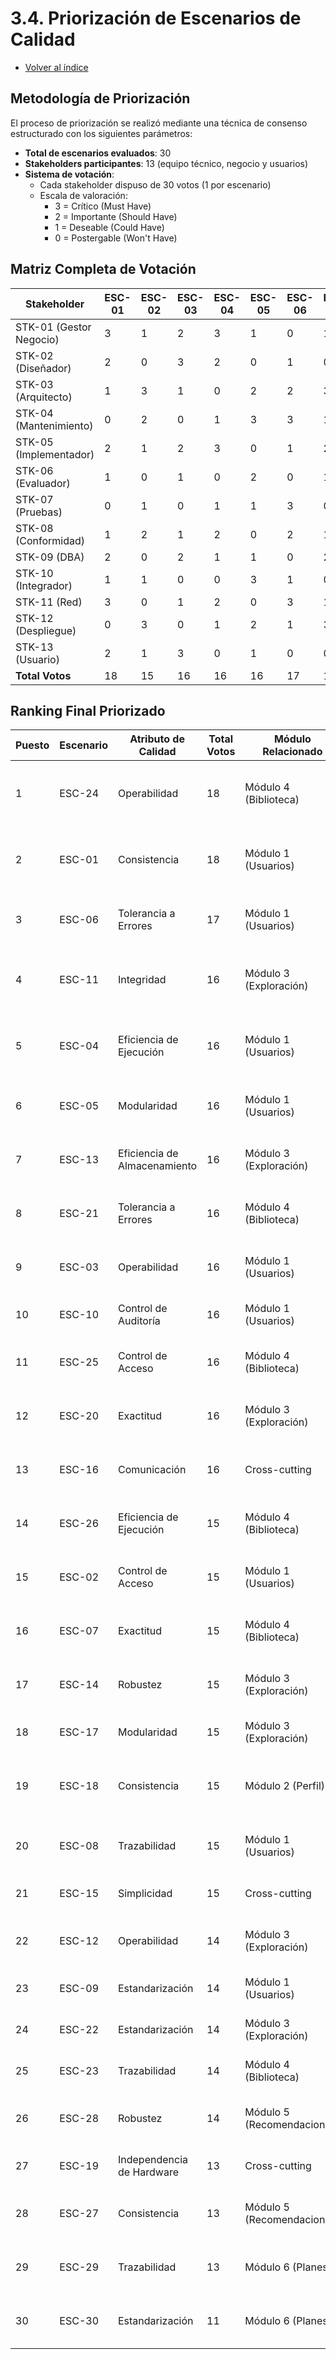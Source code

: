 # 3.4. Priorización de Escenarios de Calidad
- [Volver al índice](/3/3.md)

## Metodología de Priorización

El proceso de priorización se realizó mediante una técnica de consenso estructurado con los siguientes parámetros:

- **Total de escenarios evaluados**: 30
- **Stakeholders participantes**: 13 (equipo técnico, negocio y usuarios)
- **Sistema de votación**: 
  - Cada stakeholder dispuso de 30 votos (1 por escenario)
  - Escala de valoración: 
    - 3 = Crítico (Must Have)
    - 2 = Importante (Should Have) 
    - 1 = Deseable (Could Have)
    - 0 = Postergable (Won't Have)

## Matriz Completa de Votación

| Stakeholder               | ESC-01 | ESC-02 | ESC-03 | ESC-04 | ESC-05 | ESC-06 | ESC-07 | ESC-08 | ESC-09 | ESC-10 | ESC-11 | ESC-12 | ESC-13 | ESC-14 | ESC-15 | ESC-16 | ESC-17 | ESC-18 | ESC-19 | ESC-20 | ESC-21 | ESC-22 | ESC-23 | ESC-24 | ESC-25 | ESC-26 | ESC-27 | ESC-28 | ESC-29 | ESC-30 | Total |
|---------------------------|--------|--------|--------|--------|--------|--------|--------|--------|--------|--------|--------|--------|--------|--------|--------|--------|--------|--------|--------|--------|--------|--------|--------|--------|--------|--------|--------|--------|--------|--------|-------|
| STK-01 (Gestor Negocio)   | 3      | 1      | 2      | 3      | 1      | 0      | 1      | 0      | 3      | 0      | 3      | 0      | 2      | 1      | 0      | 1      | 0      | 2      | 0      | 1      | 0      | 0      | 1      | 3      | 2      | 0      | 3      | 1      | 0      | 1      | 24    |
| STK-02 (Diseñador)        | 2      | 0      | 3      | 2      | 0      | 1      | 0      | 1      | 1      | 1      | 2      | 3      | 0      | 0      | 1      | 3      | 1      | 2      | 0      | 0      | 1      | 0      | 0      | 3      | 0      | 1      | 1      | 0      | 1      | 0      | 22    |
| STK-03 (Arquitecto)       | 1      | 3      | 1      | 0      | 2      | 2      | 3      | 2      | 0      | 3      | 1      | 0      | 1      | 3      | 0      | 0      | 2      | 0      | 1      | 2      | 3      | 1      | 2      | 0      | 3      | 0      | 0      | 2      | 0      | 1      | 25    |
| STK-04 (Mantenimiento)    | 0      | 2      | 0      | 1      | 3      | 3      | 1      | 1      | 2      | 0      | 0      | 1      | 3      | 2      | 2      | 0      | 3      | 1      | 0      | 1      | 2      | 3      | 1      | 1      | 1      | 2      | 1      | 0      | 2      | 0      | 23    |
| STK-05 (Implementador)    | 2      | 1      | 2      | 3      | 0      | 1      | 2      | 0      | 1      | 2      | 3      | 0      | 1      | 0      | 3      | 2      | 0      | 1      | 2      | 0      | 1      | 2      | 0      | 2      | 0      | 3      | 2      | 1      | 0      | 2      | 24    |
| STK-06 (Evaluador)        | 1      | 0      | 1      | 0      | 2      | 0      | 1      | 3      | 0      | 1      | 1      | 2      | 0      | 1      | 1      | 1      | 2      | 0      | 3      | 2      | 0      | 1      | 3      | 0      | 2      | 1      | 0      | 3      | 1      | 0      | 21    |
| STK-07 (Pruebas)          | 0      | 1      | 0      | 1      | 1      | 3      | 0      | 1      | 2      | 3      | 0      | 1      | 2      | 0      | 2      | 0      | 1      | 3      | 1      | 3      | 1      | 0      | 2      | 1      | 1      | 2      | 1      | 0      | 3      | 1      | 23    |
| STK-08 (Conformidad)      | 1      | 2      | 1      | 2      | 0      | 2      | 1      | 0      | 1      | 0      | 2      | 0      | 1      | 2      | 0      | 2      | 0      | 1      | 2      | 1      | 3      | 1      | 1      | 0      | 3      | 0      | 2      | 2      | 0      | 1      | 21    |
| STK-09 (DBA)             | 2      | 0      | 2      | 1      | 1      | 0      | 2      | 2      | 0      | 1      | 1      | 1      | 0      | 3      | 1      | 1      | 1      | 0      | 3      | 0      | 2      | 2      | 0      | 2      | 1      | 1      | 1      | 0      | 2      | 3      | 22    |
| STK-10 (Integrador)       | 1      | 1      | 0      | 0      | 3      | 1      | 0      | 1      | 3      | 0      | 0      | 2      | 3      | 1      | 0      | 1      | 3      | 0      | 1      | 2      | 0      | 3      | 1      | 1      | 0      | 3      | 0      | 1      | 1      | 0      | 20    |
| STK-11 (Red)             | 3      | 0      | 1      | 2      | 0      | 3      | 1      | 0      | 0      | 2      | 2      | 0      | 1      | 0      | 3      | 2      | 0      | 1      | 0      | 3      | 1      | 0      | 2      | 0      | 2      | 0      | 1      | 3      | 0      | 2      | 22    |
| STK-12 (Despliegue)       | 0      | 3      | 0      | 1      | 2      | 1      | 3      | 1      | 1      | 1      | 1      | 3      | 0      | 2      | 0      | 0      | 2      | 2      | 1      | 0      | 2      | 1      | 0      | 3      | 0      | 2      | 2      | 0      | 1      | 0      | 22    |
| STK-13 (Usuario)          | 2      | 1      | 3      | 0      | 1      | 0      | 0      | 3      | 0      | 2      | 0      | 1      | 2      | 0      | 2      | 3      | 0      | 2      | 0      | 1      | 1      | 0      | 1      | 2      | 1      | 0      | 0      | 1      | 2      | 0      | 19    |
| **Total Votos**           | 18     | 15     | 16     | 16     | 16     | 17     | 15     | 15     | 14     | 16     | 16     | 14     | 16     | 15     | 15     | 16     | 15     | 15     | 13     | 16     | 16     | 14     | 14     | 18     | 16     | 15     | 13     | 14     | 13     | 11     | 288   |

## Ranking Final Priorizado

| Puesto | Escenario | Atributo de Calidad       | Total Votos | Módulo Relacionado       | Categoría MoSCoW | Justificación Técnica |
|--------|-----------|---------------------------|-------------|--------------------------|------------------|-----------------------|
| 1      | ESC-24    | Operabilidad              | 18          | Módulo 4 (Biblioteca)    | Must Have        | Componente core con impacto directo en satisfacción usuario (CSAT) |
| 2      | ESC-01    | Consistencia              | 18          | Módulo 1 (Usuarios)      | Must Have        | Garantiza integridad datos en flujos de autenticación |
| 3      | ESC-06    | Tolerancia a Errores      | 17          | Módulo 1 (Usuarios)      | Must Have        | Mitiga pérdida de datos en conexiones inestables |
| 4      | ESC-11    | Integridad                | 16          | Módulo 3 (Exploración)   | Should Have      | Asegura precisión en búsquedas complejas con múltiples filtros |
| 5      | ESC-04    | Eficiencia de Ejecución   | 16          | Módulo 1 (Usuarios)      | Should Have      | Optimiza rendimiento en picos de registro simultáneos |
| 6      | ESC-05    | Modularidad               | 16          | Módulo 1 (Usuarios)      | Should Have      | Facilita mantenimiento de esquema de usuarios |
| 7      | ESC-13    | Eficiencia de Almacenamiento | 16      | Módulo 3 (Exploración)   | Should Have      | Reduce carga en API externas mediante caché local |
| 8      | ESC-21    | Tolerancia a Errores      | 16          | Módulo 4 (Biblioteca)    | Should Have      | Previene pérdida de valoraciones offline |
| 9      | ESC-03    | Operabilidad              | 16          | Módulo 1 (Usuarios)      | Should Have      | Flujo crítico para recuperación de cuentas |
| 10     | ESC-10    | Control de Auditoría      | 16          | Módulo 1 (Usuarios)      | Should Have      | Protección contra ataques de fuerza bruta |
| 11     | ESC-25    | Control de Acceso         | 16          | Módulo 4 (Biblioteca)    | Should Have      | Implementación RBAC para gestión de contenidos |
| 12     | ESC-20    | Exactitud                 | 16          | Módulo 3 (Exploración)   | Should Have      | Validación relaciones BD para contenido musical |
| 13     | ESC-16    | Comunicación              | 16          | Cross-cutting            | Should Have      | Cumplimiento WCAG 2.1 AA para accesibilidad |
| 14     | ESC-26    | Eficiencia de Ejecución   | 15          | Módulo 4 (Biblioteca)    | Should Have      | Virtualización para listas extensas (>500 items) |
| 15     | ESC-02    | Control de Acceso         | 15          | Módulo 1 (Usuarios)      | Should Have      | Prevención básica contra ataques de autenticación |
| 16     | ESC-07    | Exactitud                 | 15          | Módulo 4 (Biblioteca)    | Should Have      | Precisión decimal en valoraciones musicales |
| 17     | ESC-14    | Robustez                  | 15          | Módulo 3 (Exploración)   | Should Have      | Optimización de eventos de UI con debounce |
| 18     | ESC-17    | Modularidad               | 15          | Módulo 3 (Exploración)   | Should Have      | Extensibilidad para nuevos filtros |
| 19     | ESC-18    | Consistencia              | 15          | Módulo 2 (Perfil)        | Should Have      | Uniformidad cross-browser en componentes UI |
| 20     | ESC-08    | Trazabilidad              | 15          | Módulo 1 (Usuarios)      | Should Have      | Registro auditoría para cumplimiento GDPR |
| 21     | ESC-15    | Simplicidad               | 15          | Cross-cutting            | Should Have      | Mantenibilidad del código con alta cobertura |
| 22     | ESC-12    | Operabilidad              | 14          | Módulo 3 (Exploración)   | Could Have       | Mejora UX para búsquedas con errores tipográficos |
| 23     | ESC-09    | Estandarización           | 14          | Módulo 1 (Usuarios)      | Could Have       | Integración con proveedores de identidad |
| 24     | ESC-22    | Estandarización           | 14          | Módulo 3 (Exploración)   | Could Have       | Patrón adapter para APIs externas |
| 25     | ESC-23    | Trazabilidad              | 14          | Módulo 4 (Biblioteca)    | Could Have       | Histórico de cambios en valoraciones |
| 26     | ESC-28    | Robustez                  | 14          | Módulo 5 (Recomendaciones)| Could Have      | Protección contra abuso del sistema de recomendación |
| 27     | ESC-19    | Independencia de Hardware | 13          | Cross-cutting            | Could Have       | Compatibilidad con futuras actualizaciones |
| 28     | ESC-27    | Consistencia              | 13          | Módulo 5 (Recomendaciones)| Could Have      | Calidad básica del algoritmo de recomendación |
| 29     | ESC-29    | Trazabilidad              | 13          | Módulo 6 (Planes)        | Could Have       | Registro financiero para usuarios premium |
| 30     | ESC-30    | Estandarización           | 11          | Módulo 6 (Planes)        | Could Have       | Generación de documentos fiscales estandarizados |